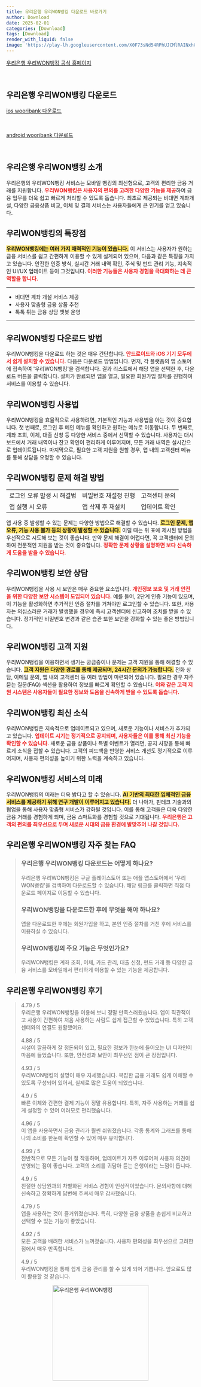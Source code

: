 ```yaml
---
title: 우리은행 우리WON뱅킹 다운로드 바로가기
author: Download
date: 2025-02-01
categories: [Download]
tags: [Download]
render_with_liquid: false
image: 'https://play-lh.googleusercontent.com/X0F73sNd54RPhUJCMlRAINxhGKxw18jkBgw4E5F6dIs_7pL5Geg0xWt5taQwisw47ok=s256-rw'
---
```

<p><a class='click-button' title='우리은행 우리WON뱅킹' href='https://www.wooribank.com/' rel='nofollow'>우리은행 우리WON뱅킹 공식 홈페이지</a></p><br>
<h2 id='우리은행 우리WON뱅킹_다운로드'>우리은행 우리WON뱅킹 다운로드</h2>
<p><a class="click-button ios" title="wooribank 다운로드" href="https://apps.apple.com/kr/app/%EC%9A%B0%EB%A6%ACwon%EB%B1%85%ED%82%B9/id1470181651" rel="nofollow">ios wooribank 다운로드</a></p><br>
<p><a class="click-button android" title="wooribank 다운로드" href="https://play.google.comhttps://play.google.com/store/apps/details?id=com.wooribank.smart.npib" rel="nofollow">android wooribank 다운로드</a></p><br>


<h2 id='우리은행_우리WON뱅킹_소개'>우리은행 우리WON뱅킹 소개</h2>

<p>우리은행의 우리WON뱅킹 서비스는 모바일 뱅킹의 최신형으로, 고객의 편리한 금융 거래를 지원합니다. <b><span style="color: #ee2323;">우리WON뱅킹은 사용자의 편의를 고려한 다양한 기능을 제공</span></b>하여 금융 업무를 더욱 쉽고 빠르게 처리할 수 있도록 돕습니다. 최초로 제공되는 비대면 계좌개설, 다양한 금융상품 비교, 이체 및 결제 서비스는 사용자들에게 큰 인기를 얻고 있습니다.</p>

<h2 id='우리WON뱅킹_특징'>우리WON뱅킹의 특장점</h2>

<p><b><span style="background-color: #ffe066;">우리WON뱅킹에는 여러 가지 매력적인 기능이 있습니다.</span></b> 이 서비스는 사용자가 원하는 금융 서비스를 쉽고 간편하게 이용할 수 있게 설계되어 있으며, 다음과 같은 특징을 가지고 있습니다. 안전한 인증 방식, 실시간 거래 내역 확인, 주식 및 펀드 관리 기능, 지속적인 UI/UX 업데이트 등이 그것입니다.<b><span style="color: #ee2323;"> 이러한 기능들은 사용자 경험을 극대화하는 데 큰 역할을 합니다.</span></b></p>

<hr />

<ul>
    <li>비대면 계좌 개설 서비스 제공</li>
    <li>사용자 맞춤형 금융 상품 추천</li>
    <li>톡톡 튀는 금융 상담 챗봇 운영</li>
</ul>

<hr />

<h2 id='우리WON뱅킹_다운로드_방법'>우리WON뱅킹 다운로드 방법</h2>

<p>우리WON뱅킹을 다운로드 하는 것은 매우 간단합니다. <b><span style="color: #ee2323;">안드로이드와 iOS 기기 모두에서 쉽게 설치할 수 있습니다.</span></b> 다음은 다운로드 방법입니다. 먼저, 각 플랫폼의 앱 스토어에 접속하여 '우리WON뱅킹'을 검색합니다. 결과 리스트에서 해당 앱을 선택한 후, 다운로드 버튼을 클릭합니다. 설치가 완료되면 앱을 열고, 필요한 회원가입 절차를 진행하여 서비스를 이용할 수 있습니다.</p>

<h2 id='우리WON뱅킹_사용법'>우리WON뱅킹 사용법</h2>

<p>우리WON뱅킹을 효율적으로 사용하려면, 기본적인 기능과 사용법을 아는 것이 중요합니다. 첫 번째로, 로그인 후 메인 메뉴를 확인하고 원하는 메뉴로 이동합니다. 두 번째로, 계좌 조회, 이체, 대출 신청 등 다양한 서비스 중에서 선택할 수 있습니다. 사용자는 대시보드에서 거래 내역이나 잔고 확인이 편리하게 이루어지며, 모든 거래 내역은 실시간으로 업데이트됩니다. 마지막으로, 필요한 고객 지원을 원할 경우, 앱 내의 고객센터 메뉴를 통해 상담을 요청할 수 있습니다.</p>

<h2 id='우리WON뱅킹_문제_해결'>우리WON뱅킹 문제 해결 방법</h2>

<table>
    <tr>
        <td>로그인 오류 발생 시 해결법</td>
        <td>비밀번호 재설정 진행</td>
        <td>고객센터 문의</td>
    </tr>
    <tr>
        <td>앱 실행 시 오류</td>
        <td>앱 삭제 후 재설치</td>
        <td>업데이트 확인</td>
    </tr>
</table>

<p>앱 사용 중 발생할 수 있는 문제는 다양한 방법으로 해결할 수 있습니다. <b><span style="background-color: #ffe066;">로그인 문제, 앱 오류, 기능 사용 불가 등의 상황이 발생할 수 있습니다.</span></b> 이럴 때는 위 표에 제시된 방법을 우선적으로 시도해 보는 것이 좋습니다. 만약 문제 해결이 어렵다면, 꼭 고객센터에 문의하여 전문적인 지원을 받는 것이 중요합니다. <b><span style="color: #ee2323;">정확한 문제 상황을 설명하면 보다 신속하게 도움을 받을 수 있습니다.</span></b></p>

<h2 id='우리WON뱅킹_보안_상담'>우리WON뱅킹 보안 상담</h2>

<p>우리WON뱅킹을 사용 시 보안은 매우 중요한 요소입니다. <b><span style="color: #ee2323;">개인정보 보호 및 거래 안전을 위한 다양한 보안 시스템이 도입되어 있습니다.</span></b> 예를 들어, 2단계 인증 기능이 있으며, 이 기능을 활성화하면 추가적인 인증 절차를 거쳐야만 로그인할 수 있습니다. 또한, 사용자는 의심스러운 거래가 발생했을 경우에 즉시 고객센터에 신고하여 조치를 받을 수 있습니다. 정기적인 비밀번호 변경과 같은 습관 또한 보안을 강화할 수 있는 좋은 방법입니다.</p>

<h2 id='우리WON뱅킹_고객_지원'>우리WON뱅킹 고객 지원</h2>

<p>우리WON뱅킹을 이용하면서 생기는 궁금증이나 문제는 고객 지원을 통해 해결할 수 있습니다. <b><span style="background-color: #ffe066;">고객 지원은 다양한 경로를 통해 제공되며, 24시간 문의가 가능합니다.</span></b> 전화 상담, 이메일 문의, 앱 내의 고객센터 등 여러 방법이 마련되어 있습니다. 필요한 경우 자주 묻는 질문(FAQ) 섹션을 활용하여 정보를 빠르게 확인할 수 있습니다. <b><span style="color: #ee2323;">이와 같은 고객 지원 시스템은 사용자들이 필요한 정보와 도움을 신속하게 받을 수 있도록 돕습니다.</span></b></p>

<h2 id='우리WON뱅킹_최신_소식'>우리WON뱅킹 최신 소식</h2>

<p>우리WON뱅킹은 지속적으로 업데이트되고 있으며, 새로운 기능이나 서비스가 추가되고 있습니다. <b><span style="color: #ee2323;">업데이트 시기는 정기적으로 공지되며, 사용자들은 이를 통해 최신 기능을 확인할 수 있습니다.</span></b> 새로운 금융 상품이나 특별 이벤트가 열리면, 공지 사항을 통해 빠르게 소식을 접할 수 있습니다. 고객의 피드백을 반영한 서비스 개선도 정기적으로 이루어지며, 사용자 편의성을 높이기 위한 노력을 계속하고 있습니다.</p>

<h2 id='우리WON뱅킹_서비스_미래'>우리WON뱅킹 서비스의 미래</h2>

<p>우리WON뱅킹의 미래는 더욱 밝다고 할 수 있습니다. <b><span style="background-color: #ffe066;">AI 기반의 최대한 입체적인 금융 서비스를 제공하기 위해 연구 개발이 이루어지고 있습니다.</span></b> 더 나아가, 핀테크 기술과의 협업을 통해 사용자 맞춤형 서비스가 강화될 것입니다. 이를 통해 고객들은 더욱 다양한 금융 거래를 경험하게 되며, 금융 스마트화를 경험할 것으로 기대됩니다. <b><span style="color: #ee2323;">우리은행은 고객의 편의를 최우선으로 두며 새로운 시대의 금융 환경에 발맞추어 나갈 것입니다.</span></b></p>


<h2 id='우리은행 우리WON뱅킹_자주_찾는_FAQ'>우리은행 우리WON뱅킹 자주 찾는 FAQ</h2>
<div itemscope="" itemtype="https://schema.org/FAQPage"> 
<blockquote> 
<div itemscope="" itemprop="mainEntity" itemtype="https://schema.org/Question"> 
<h3 itemprop="name">우리은행 우리WON뱅킹 다운로드는 어떻게 하나요?</h3> 
<div itemscope="" itemprop="acceptedAnswer" itemtype="https://schema.org/Answer"> 
<span itemprop="text"> 
<p>우리은행 우리WON뱅킹은 구글 플레이스토어 또는 애플 앱스토어에서 '우리WON뱅킹'을 검색하여 다운로드할 수 있습니다. 해당 링크를 클릭하면 직접 다운로드 페이지로 이동할 수 있습니다.</p> 
</span> 
</div> 
</div> 

<div itemscope="" itemprop="mainEntity" itemtype="https://schema.org/Question"> 
<h3 itemprop="name">우리WON뱅킹을 다운로드한 후에 무엇을 해야 하나요?</h3> 
<div itemscope="" itemprop="acceptedAnswer" itemtype="https://schema.org/Answer"> 
<span itemprop="text"> 
<p>앱을 다운로드한 후에는 회원가입을 하고, 본인 인증 절차를 거친 후에 서비스를 이용하실 수 있습니다. </p> 
</span> 
</div> 
</div> 

<div itemscope="" itemprop="mainEntity" itemtype="https://schema.org/Question"> 
<h3 itemprop="name">우리WON뱅킹의 주요 기능은 무엇인가요?</h3> 
<div itemscope="" itemprop="acceptedAnswer" itemtype="https://schema.org/Answer"> 
<span itemprop="text"> 
<p>우리WON뱅킹은 계좌 조회, 이체, 카드 관리, 대출 신청, 펀드 거래 등 다양한 금융 서비스를 모바일에서 편리하게 이용할 수 있는 기능을 제공합니다.</p> 
</span> 
</div> 
</div> 
</blockquote> 
</div>
<h2 id='우리은행 우리WON뱅킹_후기'>우리은행 우리WON뱅킹 후기</h2>
<div itemscope itemtype="https://schema.org/Product">
  <blockquote>
  <div itemprop="review" itemscope itemtype="https://schema.org/Review">
      <div itemprop="reviewRating" itemscope itemtype="https://schema.org/Rating"> <span itemprop="ratingValue">4.79</span> / <span itemprop="bestRating">5</span> </div>
      <span itemprop="reviewBody">우리은행 우리WON뱅킹을 이용해 보니 정말 만족스러웠습니다. 앱이 직관적이고 사용이 간편하여 처음 사용하는 사람도 쉽게 접근할 수 있었습니다. 특히 고객센터와의 연결도 원활했어요.</span>
  </div>
  <br>
  <div itemprop="review" itemscope itemtype="https://schema.org/Review">
      <div itemprop="reviewRating" itemscope itemtype="schema.org/Rating"> <span itemprop="ratingValue">4.88</span> / <span itemprop="bestRating">5</span> </div>
      <span itemprop="reviewBody">시설이 깔끔하게 잘 정돈되어 있고, 필요한 정보가 한눈에 들어오는 UI 디자인이 마음에 들었습니다. 또한, 안전성과 보안이 최우선인 점이 큰 장점입니다.</span>
  </div>
  <br>
  <div itemprop="review" itemscope itemtype="https://schema.org/Review">
      <div itemprop="reviewRating" itemscope itemtype="https://schema.org/Rating"> <span itemprop="ratingValue">4.93</span> / <span itemprop="bestRating">5</span> </div>
      <span itemprop="reviewBody">우리WON뱅킹의 설명이 매우 자세했습니다. 복잡한 금융 거래도 쉽게 이해할 수 있도록 구성되어 있어서, 실제로 많은 도움이 되었습니다.</span>
  </div>
  <br>
  <div itemprop="review" itemscope itemtype="https://schema.org/Review">
      <div itemprop="reviewRating" itemscope itemtype="https://schema.org/Rating"> <span itemprop="ratingValue">4.9</span> / <span itemprop="bestRating">5</span> </div>
      <span itemprop="reviewBody">빠른 이체와 간편한 결제 기능이 정말 유용합니다. 특히, 자주 사용하는 거래를 쉽게 설정할 수 있어 여러모로 편리했습니다.</span>
  </div>
  <br>
  <div itemprop="review" itemscope itemtype="https://schema.org/Review">
      <div itemprop="reviewRating" itemscope itemtype="https://schema.org/Rating"> <span itemprop="ratingValue">4.96</span> / <span itemprop="bestRating">5</span> </div>
      <span itemprop="reviewBody">이 앱을 사용하면서 금융 관리가 훨씬 쉬워졌습니다. 각종 통계와 그래프를 통해 나의 소비를 한눈에 확인할 수 있어 매우 유익합니다.</span>
  </div>
  <br>
  <div itemprop="review" itemscope itemtype="https://schema.org/Review">
      <div itemprop="reviewRating" itemscope itemtype="https://schema.org/Rating"> <span itemprop="ratingValue">4.99</span> / <span itemprop="bestRating">5</span> </div>
      <span itemprop="reviewBody">전반적으로 모든 기능이 잘 작동하며, 업데이트가 자주 이루어져 사용자 의견이 반영되는 점이 좋습니다. 고객의 소리를 귀담아 듣는 은행이라는 느낌이 듭니다.</span>
  </div>
  <br>
  <div itemprop="review" itemscope itemtype="https://schema.org/Review">
      <div itemprop="reviewRating" itemscope itemtype="https://schema.org/Rating"> <span itemprop="ratingValue">4.9</span> / <span itemprop="bestRating">5</span> </div>
      <span itemprop="reviewBody">친절한 상담원과의 차별화된 서비스 경험이 인상적이었습니다. 문의사항에 대해 신속하고 정확하게 답변해 주셔서 매우 감사했습니다.</span>
  </div>
  <br>
  <div itemprop="review" itemscope itemtype="https://schema.org/Review">
      <div itemprop="reviewRating" itemscope itemtype="https://schema.org/Rating"> <span itemprop="ratingValue">4.79</span> / <span itemprop="bestRating">5</span> </div>
      <span itemprop="reviewBody">앱을 사용하는 것이 즐거워졌습니다. 특히, 다양한 금융 상품을 손쉽게 비교하고 선택할 수 있는 기능이 좋았습니다.</span>
  </div>
  <br>
  <div itemprop="review" itemscope itemtype="https://schema.org/Review">
      <div itemprop="reviewRating" itemscope itemtype="https://schema.org/Rating"> <span itemprop="ratingValue">4.92</span> / <span itemprop="bestRating">5</span> </div>
      <span itemprop="reviewBody">모든 고객을 배려한 서비스가 느껴졌습니다. 사용자 편의성을 최우선으로 고려한 점에서 매우 만족합니다.</span>
  </div>
  <br>
  <div itemprop="review" itemscope itemtype="https://schema.org/Review">
      <div itemprop="reviewRating" itemscope itemtype="https://schema.org/Rating"> <span itemprop="ratingValue">4.9</span> / <span itemprop="bestRating">5</span> </div>
      <span itemprop="reviewBody">우리WON뱅킹을 통해 쉽게 금융 관리를 할 수 있게 되어 기쁩니다. 앞으로도 많이 활용할 것 같습니다.</span>
  </div>
  </blockquote>
</div>
<figure class="image" style="display: flex; justify-content: center; align-items: center; margin: 0;"><img src="https://play-lh.googleusercontent.com/X0F73sNd54RPhUJCMlRAINxhGKxw18jkBgw4E5F6dIs_7pL5Geg0xWt5taQwisw47ok=s256-rw" alt="우리은행 우리WON뱅킹" width="256" height="256" style="max-width: 100%; height: auto;"></figure>